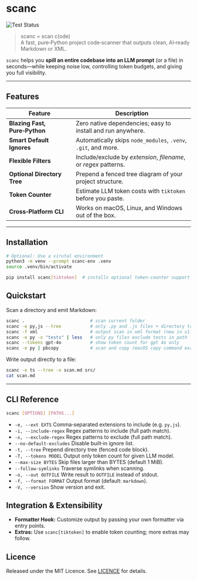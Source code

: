 # scanc

![Test Status](https://github.com/mqxym/scanc/actions/workflows/python-publish.yml/badge.svg)

> scanc = scan c(ode) <br>
> A fast, pure‑Python project code‑scanner that outputs clean, AI‑ready Markdown or XML.

`scanc` helps you **spill an entire codebase into an LLM prompt** (or a file) in seconds—while keeping noise low, controlling token budgets, and giving you full visibility.

---

## Features

| Feature                         | Description                                                      |
| ------------------------------- | ---------------------------------------------------------------- |
|  **Blazing Fast, Pure‑Python** | Zero native dependencies; easy to install and run anywhere.      |
|  **Smart Default Ignores**    | Automatically skips `node_modules`, `.venv`, `.git`, and more.   |
|  **Flexible Filters**         | Include/exclude by *extension*, *filename*, or *regex* patterns. |
|  **Optional Directory Tree**  | Prepend a fenced tree diagram of your project structure.         |
|  **Token Counter**            | Estimate LLM token costs with `tiktoken` before you paste.       |
|  **Cross‑Platform CLI**       | Works on macOS, Linux, and Windows out of the box.               |

---

## Installation

```bash
# Optional: Use a virutal environment
python3 -m venv --prompt scanc-env .venv
source .venv/bin/activate

pip install scanc[tiktoken]  # installs optional token‑counter support
```

## Quickstart

Scan a directory and emit Markdown:

```bash
scanc .                         # scan current folder
scanc -e py,js --tree           # only .py and .js files + directory tree
scanc -f xml                    # output scan in xml format (new in v1.2.0)
scanc -e py -x "tests" | less   # only py files exclude tests in path
scanc --tokens gpt-4o           # show token count for gpt 4o only
scanc -e py | pbcopy            # scan and copy (macOS copy command example)
```

Write output directly to a file:

```bash
scanc -e ts --tree -o scan.md src/
cat scan.md
```

---

## CLI Reference

```bash
scanc [OPTIONS] [PATHS...]
```

* `-e, --ext EXTS`          Comma‑separated extensions to include (e.g. `py,js`).
* `-i, --include-regex`     Regex patterns to include (full path match).
* `-x, --exclude-regex`     Regex patterns to exclude (full path match).
* `--no-default-excludes`   Disable built‑in ignore list.
* `-t, --tree`              Prepend directory tree (fenced code block).
* `-T, --tokens MODEL`      Output only token count for given LLM model.
* `--max-size BYTES`        Skip files larger than BYTES (default 1 MiB).
* `--follow-symlinks`       Traverse symlinks when scanning.
* `-o, --out OUTFILE`       Write result to `OUTFILE` instead of stdout.
* `-f, --format FORMAT`     Output format (default: `markdown`).
* `-V, --version`           Show version and exit.

## Integration & Extensibility

- **Formatter Hook:** Customize output by passing your own formatter via entry points.
- **Extras:** Use `scanc[tiktoken]` to enable token counting; more extras may follow.

## Licence

Released under the MIT Licence. See [LICENCE](LICENCE) for details.
